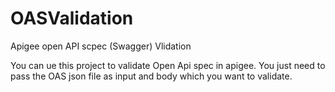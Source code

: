 # OASValidation
Apigee open API scpec (Swagger) Vlidation

You can ue this project to validate Open Api spec in apigee. You just need to pass the OAS json file as input and body which you want to validate.
